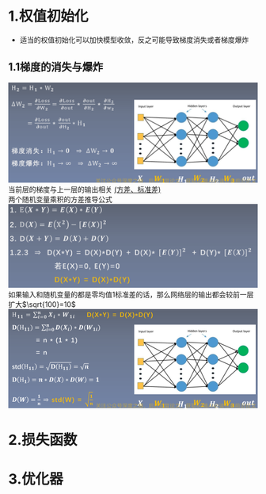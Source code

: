 # 1.权值初始化
- 适当的权值初始化可以加快模型收敛，反之可能导致梯度消失或者梯度爆炸
## 1.1梯度的消失与爆炸
<img alt="损失函数优化器-374f06a2.png" src="assets/损失函数优化器-374f06a2.png" width="" height="" >当前层的梯度与上一层的输出相关
[(方差、标准差)](https://zhuanlan.zhihu.com/p/83410946)  
两个随机变量乘积的方差推导公式
<img alt="损失函数优化器-68579b89.png" src="assets/损失函数优化器-68579b89.png" width="" height="" >  
如果输入和随机变量的都是零均值1标准差的话，那么网络层的输出都会较前一层扩大$\sqrt{100}=10$
<img alt="损失函数优化器-95dfbee8.png" src="assets/损失函数优化器-95dfbee8.png" width="" height="" >


# 2.损失函数
# 3.优化器
